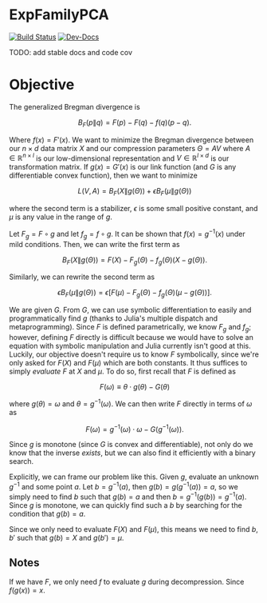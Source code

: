# ExpFamilyPCA

[![Build Status](https://github.com/FlyingWorkshop/ExpFamilyPCA.jl/actions/workflows/CI.yml/badge.svg?branch=main)](https://github.com/FlyingWorkshop/ExpFamilyPCA.jl/actions/workflows/CI.yml?query=branch%3Amain)
[![Dev-Docs](https://img.shields.io/badge/docs-latest-blue.svg)](https://github.com/FlyingWorkshop/ExpFamilyPCA.jl/dev)

TODO: add stable docs and code cov

# Objective

The generalized Bregman divergence is

$$
B_F(p \| q) = F(p) - F(q) - f(q)(p - q).
$$

Where $f(x) = F'(x)$. We want to minimize the Bregman divergence between our $n \times d$ data matrix $X$ and our compression parameters $\Theta = AV$ where $A \in \mathbb{R}^{n \times l}$ is our low-dimensional representation and $V \in \mathbb{R}^{l \times d}$ is our transformation matrix. If $g(x) = G'(x)$ is our link function (and $G$ is any differentiable convex function), then we want to minimize

$$
L(V, A) = B_F(X \| g(\Theta)) + \epsilon B_F(\mu \| g(\Theta))
$$

where the second term is a stabilizer, $\epsilon$ is some small positive constant, and $\mu$ is any value in the range of $g$. 

Let $F_g = F \circ g$ and let $f_g = f \circ g$. It can be shown that $f(x) = g^{-1}(x)$ under mild conditions. Then, we can write the first term as 

$$
B_F(X \| g(\Theta)) = F(X) - F_g(\Theta) - f_g(\Theta) (X - g(\Theta)).
$$

Similarly, we can rewrite the second term as

$$
\epsilon B_F(\mu \| g(\Theta)) = \epsilon \left[ F(\mu) - F_g(\Theta) -  f_g(\Theta) (\mu - g(\Theta)) \right].
$$

We are given $G$. From $G$, we can use symbolic differentiation to easily and programmatically find $g$ (thanks to Julia's multiple dispatch and metaprogramming). Since $F$ is defined parametrically, we know $F_g$ and $f_g$; however, defining $F$ directly is difficult because we would have to solve an equation with symbolic manipulation and Julia currently isn't good at this. Luckily, our objective doesn't require us to know $F$ symbolically, since we're only asked for $F(X)$ and $F(\mu)$ which are both constants. It thus suffices to simply *evaluate* $F$ at $X$ and $\mu$. To do so, first recall that $F$ is defined as

$$
F(\omega) \equiv \theta \cdot g(\theta) - G(\theta)
$$

where $g(\theta) = \omega$ and $\theta = g^{-1}(\omega)$. We can then write $F$ directly in terms of $\omega$ as

$$
F(\omega) = g^{-1}(\omega) \cdot \omega - G(g^{-1}(\omega)).
$$

Since $g$ is monotone (since $G$ is convex and differentiable), not only do we know that the inverse *exists*, but we can also find it efficiently with a binary search. 

Explicitly, we can frame our problem like this. Given $g$, evaluate an unknown $g^{-1}$ and some point $a$. Let $b = g^{-1}(a)$, then $g(b) = g(g^{-1}(a)) = a$, so we simply need to find $b$ such that $g(b) = a$ and then $b = g^{-1}(g(b)) = g^{-1}(a)$. Since $g$ is monotone, we can quickly find such a $b$ by searching for the condition that $g(b) = a$.

Since we only need to evaluate $F(X)$ and $F(\mu)$, this means we need to find $b, b'$ such that $g(b) = X$ and $g(b') = \mu$.

## Notes

If we have $F$, we only need $f$ to evaluate $g$ during decompression. Since $f(g(x)) = x$. 